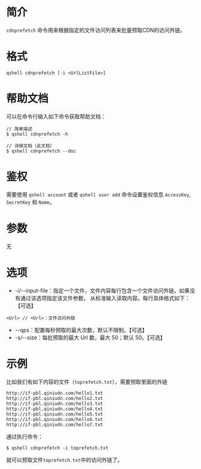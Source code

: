 # 简介
`cdnprefetch` 命令用来根据指定的文件访问列表来批量预取CDN的访问外链。

# 格式
```
qshell cdnprefetch [-i <UrlListFile>]
```

# 帮助文档
可以在命令行输入如下命令获取帮助文档：
```
// 简单描述
$ qshell cdnprefetch -h 

// 详细文档（此文档）
$ qshell cdnprefetch --doc
```

# 鉴权
需要使用 `qshell account` 或者 `qshell user add` 命令设置鉴权信息 `AccessKey`, `SecretKey` 和 `Name`。

# 参数
无

# 选项
- -i/--input-file：指定一个文件，文件内容每行包含一个文件访问外链。如果没有通过该选项指定该文件参数， 从标准输入读取内容。每行具体格式如下：【可选】
```
<Url> // <Url>：文件访问外链
```
- --qps：配置每秒预取的最大次数，默认不限制。【可选】
- -s/--size：每批预取的最大 Url 数，最大 50；默认 50。【可选】

# 示例
比如我们有如下内容的文件（`toprefetch.txt`），需要预取里面的外链
```
http://if-pbl.qiniudn.com/hello1.txt
http://if-pbl.qiniudn.com/hello2.txt
http://if-pbl.qiniudn.com/hello3.txt
http://if-pbl.qiniudn.com/hello4.txt
http://if-pbl.qiniudn.com/hello5.txt
http://if-pbl.qiniudn.com/hello6.txt
http://if-pbl.qiniudn.com/hello7.txt
```

通过执行命令：
```
$ qshell cdnprefetch -i toprefetch.txt
```

就可以预取文件`toprefetch.txt`中的访问外链了。
